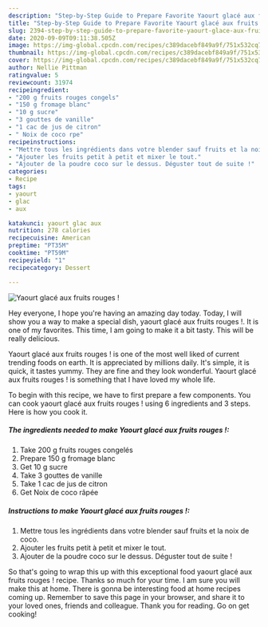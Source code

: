 ```yaml
---
description: "Step-by-Step Guide to Prepare Favorite Yaourt glacé aux fruits rouges !"
title: "Step-by-Step Guide to Prepare Favorite Yaourt glacé aux fruits rouges !"
slug: 2394-step-by-step-guide-to-prepare-favorite-yaourt-glace-aux-fruits-rouges
date: 2020-09-09T09:11:38.505Z
image: https://img-global.cpcdn.com/recipes/c389dacebf849a9f/751x532cq70/yaourt-glace-aux-fruits-rouges-photo-principale-de-la-recette.jpg
thumbnail: https://img-global.cpcdn.com/recipes/c389dacebf849a9f/751x532cq70/yaourt-glace-aux-fruits-rouges-photo-principale-de-la-recette.jpg
cover: https://img-global.cpcdn.com/recipes/c389dacebf849a9f/751x532cq70/yaourt-glace-aux-fruits-rouges-photo-principale-de-la-recette.jpg
author: Nellie Pittman
ratingvalue: 5
reviewcount: 31974
recipeingredient:
- "200 g fruits rouges congels"
- "150 g fromage blanc"
- "10 g sucre"
- "3 gouttes de vanille"
- "1 cac de jus de citron"
- " Noix de coco rpe"
recipeinstructions:
- "Mettre tous les ingrédients dans votre blender sauf fruits et la noix de coco."
- "Ajouter les fruits petit à petit et mixer le tout."
- "Ajouter de la poudre coco sur le dessus. Déguster tout de suite !"
categories:
- Recipe
tags:
- yaourt
- glac
- aux

katakunci: yaourt glac aux 
nutrition: 278 calories
recipecuisine: American
preptime: "PT35M"
cooktime: "PT59M"
recipeyield: "1"
recipecategory: Dessert

---
```



![Yaourt glacé aux fruits rouges !](https://img-global.cpcdn.com/recipes/c389dacebf849a9f/751x532cq70/yaourt-glace-aux-fruits-rouges-photo-principale-de-la-recette.jpg)

Hey everyone, I hope you're having an amazing day today. Today, I will show you a way to make a special dish, yaourt glacé aux fruits rouges !. It is one of my favorites. This time, I am going to make it a bit tasty. This will be really delicious.



Yaourt glacé aux fruits rouges ! is one of the most well liked of current trending foods on earth. It is appreciated by millions daily. It's simple, it is quick, it tastes yummy. They are fine and they look wonderful. Yaourt glacé aux fruits rouges ! is something that I have loved my whole life.


To begin with this recipe, we have to first prepare a few components. You can cook yaourt glacé aux fruits rouges ! using 6 ingredients and 3 steps. Here is how you cook it.

<!--inarticleads1-->

##### The ingredients needed to make Yaourt glacé aux fruits rouges !:

1. Take 200 g fruits rouges congelés
1. Prepare 150 g fromage blanc
1. Get 10 g sucre
1. Take 3 gouttes de vanille
1. Take 1 cac de jus de citron
1. Get  Noix de coco râpée




<!--inarticleads2-->

##### Instructions to make Yaourt glacé aux fruits rouges !:

1. Mettre tous les ingrédients dans votre blender sauf fruits et la noix de coco.
1. Ajouter les fruits petit à petit et mixer le tout.
1. Ajouter de la poudre coco sur le dessus. Déguster tout de suite !




So that's going to wrap this up with this exceptional food yaourt glacé aux fruits rouges ! recipe. Thanks so much for your time. I am sure you will make this at home. There is gonna be interesting food at home recipes coming up. Remember to save this page in your browser, and share it to your loved ones, friends and colleague. Thank you for reading. Go on get cooking!
